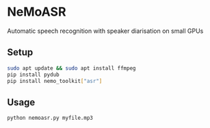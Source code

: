 # NeMoASR

Automatic speech recognition with speaker diarisation on small GPUs

## Setup
```bash
sudo apt update && sudo apt install ffmpeg
pip install pydub
pip install nemo_toolkit["asr"]
```

## Usage
```bash
python nemoasr.py myfile.mp3
```
